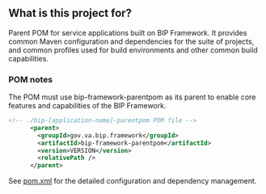 ## What is this project for? ##

Parent POM for service applications built on BIP Framework. It provides common Maven configuration and dependencies for the suite of projects, and common profiles used for build environments and other common build capabilities.

### POM notes

The POM must use bip-framework-parentpom as its parent to enable core features and capabilities of the BIP Framework.
```xml
<!-- ./bip-[application-name]-parentpom POM file -->
      <parent>
        <groupId>gov.va.bip.framework</groupId>
        <artifactId>bip-framework-parentpom</artifactId>
        <version>VERSION</version>
        <relativePath />
      </parent>
```

See [pom.xml](https://github.com/department-of-veterans-affairs/bip-reference-person/blob/master/bip-reference-parentpom/pom.xml) for the detailed configuration and dependency management.
